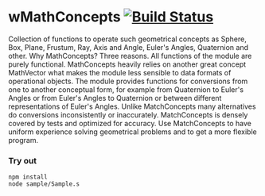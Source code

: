 
# wMathConcepts [![Build Status](https://travis-ci.org/Wandalen/wMathConcepts.svg?branch=master)](https://travis-ci.org/Wandalen/wMathConcepts)

Collection of functions to operate such geometrical concepts as Sphere, Box, Plane, Frustum, Ray, Axis and Angle, Euler's Angles, Quaternion and other. Why MathConcepts? Three reasons. All functions of the module are purely functional. MathConcepts heavily relies on another great concept MathVector what makes the module less sensible to data formats of operational objects. The module provides functions for conversions from one to another conceptual form, for example from Quaternion to Euler's Angles or from Euler's Angles to Quaternion or between different representations of Euler's Angles. Unlike MatchConcepts many alternatives do conversions inconsistently or inaccurately. MatchConcepts is densely covered by tests and optimized for accuracy. Use MatchConcepts to have uniform experience solving geometrical problems and to get a more flexible program.

### Try out
```
npm install
node sample/Sample.s
```
































































